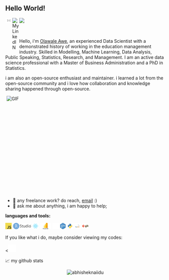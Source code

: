 ## Hello World!
<a href="https://olawaleawe@gmail.com">
  <img align="left" alt="Olawale Awe | gmail" width="22px" src="email.png" />
</a>
<a href="https://www.linkedin.com/in/o-olawale-awe-phd/">
  <img align="left" alt="My  LinkedIN" width="22px" src="https://raw.githubusercontent.com/peterthehan/peterthehan/master/assets/linkedin.svg" />
</a>

![](https://visitor-badge.glitch.me/badge?page_id=olawaleawe.olawaleawe)

<br />

Hello, i'm [Olawale Awe](https://olawaleawe.github.io/olawaleawe-gitub.io/), an experienced Data Scientist with a demonstrated history of working in the education management industry. Skilled in Modelling, Machine Learning, Data Analysis, Public Speaking, Statistics, Research, and Management. I am an active data science professional with a Master of Business Administration and a PhD in Statistics.

i am also an open-source enthusiast and maintainer. i learned a lot from the open-source community and i love how collaboration and knowledge sharing happened through open-source.


  <img align="right" alt="GIF" src="https://github.com/abhisheknaiidu/abhisheknaiidu/blob/master/code.gif?raw=true" width="500" height="320" />
  
- 💼 any freelance work? do reach, [email](mailto:olawaleawe@gmail.com) :)
- 💬 ask me about anything, i am happy to help;

**languages and tools:**  

<code><img height="20" src="https://raw.githubusercontent.com/github/explore/80688e429a7d4ef2fca1e82350fe8e3517d3494d/topics/javascript/javascript.png"></code>
<code><img height="20" src="rstudio.png"></code>
<code><img height="20" src="https://raw.githubusercontent.com/github/explore/80688e429a7d4ef2fca1e82350fe8e3517d3494d/topics/react/react.png"></code>
<code><img height="20" src="powerbi.jpg"></code>
<code><img height="20" src="github-mark-white.png"></code>
<code><img height="20" src="shiny.jpg"></code>
<code><img height="20" src="https://raw.githubusercontent.com/github/explore/80688e429a7d4ef2fca1e82350fe8e3517d3494d/topics/python/python.png"></code>
<code><img height="20" src="https://raw.githubusercontent.com/github/explore/80688e429a7d4ef2fca1e82350fe8e3517d3494d/topics/mysql/mysql.png"></code>
<code><img height="20" src="https://raw.githubusercontent.com/github/explore/80688e429a7d4ef2fca1e82350fe8e3517d3494d/topics/git/git.png"></code>


If you like what i do, maybe consider viewing my codes:

<[<img src="github-mark-white.png" width="25"/>](https://github.com/Olawaleawe/Olawale-Awe)




📈 my github stats

<p align="center"> <img src="https://github-readme-stats.vercel.app/api?username=olawaleawe&show_icons=true&theme=gotham" alt="abhisheknaiidu" />




